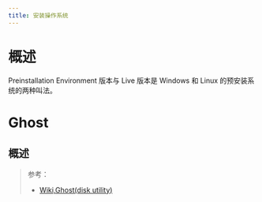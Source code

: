 ```yaml
---
title: 安装操作系统
---
```


# 概述

>

Preinstallation Environment 版本与 Live 版本是 Windows 和 Linux 的预安装系统的两种叫法。


# Ghost

## 概述

> 参考：
> - [Wiki,Ghost(disk utility)](<https://en.wikipedia.org/wiki/Ghost_(disk_utility)>)




